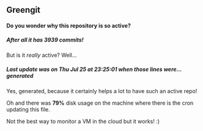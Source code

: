 ## Greengit

#### Do you wonder why this repository is so active?

##### After all it has 3939 commits!

But is it *really* active? Well...

##### Last update was on Thu Jul 25 at 23:25:01 when those lines were... generated

Yes, generated, because it certainly helps a lot to have such an active repo!

Oh and there was **79%** disk usage on the machine
where there is the cron updating this file.

Not the best way to monitor a VM in the cloud but it works! :)
